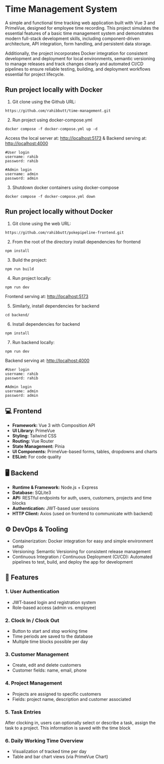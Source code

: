 # Time Management System

A simple and functional time tracking web application built with Vue 3 and PrimeVue, designed for employee time recording. This project simulates the essential features of a basic time management system and demonstrates modern full-stack development skills, including component-driven architecture, API integration, form handling, and persistent data storage.

Additionally, the project incorporates Docker integration for consistent development and deployment for local environments, semantic versioning to manage releases and track changes clearly and automated CI/CD pipelines to ensure reliable testing, building, and deployment workflows essential for project lifecycle.

## Run project locally with Docker
1. Git clone using the Github URL:
```
https://github.com/rahibbutt/time-management.git
```
2. Run project using docker-compose.yml
```
docker compose -f docker-compose.yml up -d 
```
Access the local server at: [http://localhost:5173](http://localhost:5173) &
Backend serving at: [http://localhost:4000](http://localhost:4000)

```
#User login 
username: rahib
password: rahib 

#Admin login 
username: admin
password: admin 
```

3. Shutdown docker containers using docker-compose
```
docker compose -f docker-compose.yml down
```
## Run project locally without Docker
1. Git clone using the web URL:
```
https://github.com/rahibbutt/pokepipeline-frontend.git
```
2. From the root of the directory install dependencies for frontend
```
npm install
```
3. Build the project:
```
npm run build
```
4. Run project locally:
```
npm run dev
```
Frontend serving at: [http://localhost:5173](http://localhost:5173)

5. Similarly, install dependencies for backend
```
cd backend/
```
6. Install dependencies for backend
```
npm install
```
7. Run backend locally:
```
npm run dev
```
Backend serving at: [http://localhost:4000](http://localhost:4000)

```
#User login 
username: rahib
password: rahib 

#Admin login 
username: admin
password: admin 
```

## 💻 Frontend

- **Framework:** Vue 3 with Composition API
- **UI Library:** PrimeVue
- **Styling:** Tailwind CSS
- **Routing:** Vue Router
- **State Management:** Pinia
- **UI Components:** PrimeVue-based forms, tables, dropdowns and charts
- **ESLint:** For code quality

## 🖥️ Backend

- **Runtime & Framework:** Node.js + Express
- **Database:** SQLite3
- **API:** RESTful endpoints for auth, users, customers, projects and time blocks
- **Authentication:** JWT-based user sessions
- **HTTP Client:** Axios (used on frontend to communicate with backend)

## ⚙️ DevOps & Tooling
- Containerization: Docker integration for easy and simple environment setup
- Versioning: Semantic Versioning for consistent release management
- Continuous Integration / Continuous Deployment (CI/CD): Automated pipelines to test, build, and deploy the app for development

## 🚀 Features

### 1. User Authentication
- JWT-based login and registration system
- Role-based access (admin vs. employee)

### 2. Clock In / Clock Out
- Button to start and stop working time
- Time periods are saved to the database
- Multiple time blocks possible per day

### 3. Customer Management
- Create, edit and delete customers
- Customer fields: name, email, phone

### 4. Project Management
- Projects are assigned to specific customers
- Fields: project name, description and customer associated

### 5. Task Entries
After clocking in, users can optionally select or describe a task, 
assign the task to a project. This information is saved with the time block

### 6. Daily Working Time Overview
- Visualization of tracked time per day
- Table and bar chart views (via PrimeVue Chart)
